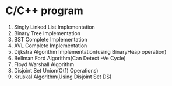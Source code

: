 # C/C++ program 
1) Singly Linked List Implementation
2) Binary Tree Implementation
3) BST Complete Implementation
4) AVL Complete Implementation
5) Dijkstra Algorithm Implementation(using BinaryHeap operation)
6) Bellman Ford Algorithm(Can Detect -Ve Cycle)
7) Floyd Warshall Algorithm 
8) Disjoint Set Union(O(1) Operations)
9) Kruskal Algorithm(Using Disjoint Set DS) 
